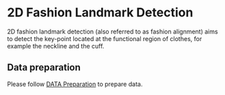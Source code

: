 # 2D Fashion Landmark Detection

2D fashion landmark detection (also referred to as fashion alignment) aims to detect the key-point located at the functional region of clothes, for example the neckline and the cuff.

## Data preparation

Please follow [DATA Preparation](/docs/en/tasks/2d_fashion_landmark.md) to prepare data.
